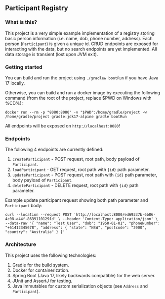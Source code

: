 ## Participant Registry

### What is this?

This project is a very simple example implementation of a registry storing basic person information (i.e. name, dob, phone number, address). Each person (`Participant`) is given a unique id. CRUD endpoints are exposed for interacting with the data, but no search endpoints are yet implemented. All data storage is transient (lost upon JVM exit).

### Getting started

You can build and run the project using `./gradlew bootRun` if you have Java 17 locally. 

Otherwise, you can build and run a docker image by executing the following command (from the root of the project, replace $PWD on Windows with %CD%):

`docker run --rm -p "8080:8080" -v "$PWD":/home/gradle/project -w /home/gradle/project gradle:jdk17-alpine gradle bootRun`

All endpoints will be exposed on `http://localhost:8080`!

### Endpoints

The following 4 endpoints are currently defined:

1. `createParticipant` - POST request, root path, body payload of `Participant`.
2. `loadParticipant` - GET request, root path with `{id}` path parameter.
3. `updateParticipant` - POST request, root path with `{id}` path parameter, body payload of `Participant`.
4. `deleteParticipant` - DELETE request, root path with `{id}` path parameter.

Example update participant request showing both path parameter and `Participant` body:

`curl --location --request POST 'http://localhost:8080/ed69337b-6b86-4c08-a44f-86391101291d' \
--header 'Content-Type: application/json' \
--data-raw '{
"name": "Test User",
"dob": "1950-01-01",
"phoneNumber": "+61412345678",
"address": {
"state": "NSW",
"postcode": "2000",
"country": "Australia"
}
}'`

### Architecture

This project uses the following technologies:
1. Gradle for the build system.
2. Docker for containerization.
3. Spring Boot (Java 17, likely backwards compatible) for the web server.
4. JUnit and AssertJ for testing.
5. Java Immutables for custom serialization objects (see `Address` and `Participant`).

